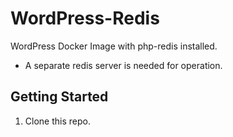 # WordPress-Redis
WordPress Docker Image with php-redis installed.
- A separate redis server is needed for operation.

## Getting Started
1. Clone this repo.